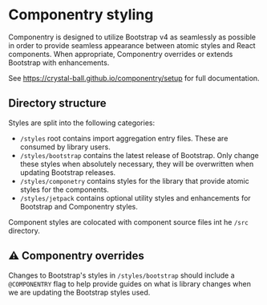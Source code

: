 # Componentry styling

Componentry is designed to utilize Bootstrap v4 as seamlessly as possible in
order to provide seamless appearance between atomic styles and React components.
When appropriate, Componentry overrides or extends Bootstrap with enhancements.

See https://crystal-ball.github.io/componentry/setup for full documentation.

## Directory structure

Styles are split into the following categories:

* `/styles` root contains import aggregation entry files. These are consumed by
  library users.
* `/styles/bootstrap` contains the latest release of Bootstrap. Only change
  these styles when absolutely necessary, they will be overwritten when updating
  Bootstrap releases.
* `/styles/componetry` contains styles for the library that provide atomic
  styles for the components.
* `/styles/jetpack` contains optional utility styles and enhancements for
  Bootstrap and Componentry styles.

Component styles are colocated with component source files int he `/src`
directory.

## ⚠️ Componentry overrides

Changes to Bootstrap's styles in `/styles/bootstrap` should include a
`@COMPONENTRY` flag to help provide guides on what is library changes when we
are updating the Bootstrap styles used.
